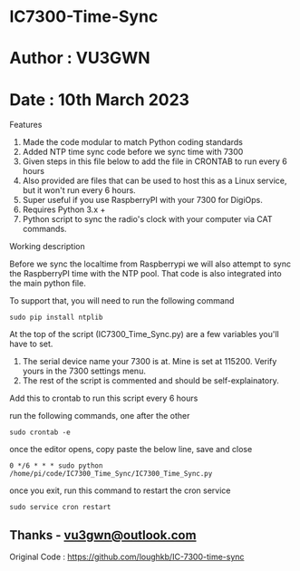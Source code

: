 # IC7300-Time-Sync
# Author : VU3GWN
# Date   : 10th March 2023

Features
 
1. Made the code modular to match Python coding standards
2. Added NTP time sync code before we sync time with 7300
3. Given steps in this file below to add the file in CRONTAB to run every 6 hours
4. Also provided are files that can be used to host this as a Linux service, but it won't run every 6 hours.
5. Super useful if you use RaspberryPI with your 7300 for DigiOps.
6. Requires Python 3.x +
7. Python script to sync the radio's clock with your computer via CAT commands.

Working description

Before we sync the localtime from Raspberrypi we will also attempt to sync the RaspberryPI time with the NTP pool.
That code is also integrated into the main python file.

To support that, you will need to run the following command

`sudo pip install ntplib`

At the top of the script (IC7300_Time_Sync.py) are a few variables you'll have to set.  

1. The serial device name your 7300 is at. Mine is set at 115200. Verify yours in the 7300 settings menu.
2. The rest of the script is commented and should be self-explainatory.  

Add this to crontab to run this script every 6 hours

run the following commands, one after the other

` sudo crontab -e `

once the editor opens, copy paste the below line, save and close

` 0 */6 * * * sudo python /home/pi/code/IC7300_Time_Sync/IC7300_Time_Sync.py `

once you exit, run this command to restart the cron service

` sudo service cron restart `


Thanks - vu3gwn@outlook.com
--------------------------------------------------------------------------
Original Code : https://github.com/loughkb/IC-7300-time-sync

